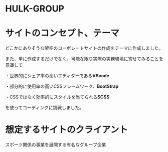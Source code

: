 # HULK-GROUP

# サイトのコンセプト、テーマ

どこかにありそうな架空のコーポレートサイトの作成をテーマに作成しました。

また、単に作成するだけでなく、可能な限り実際の実務環境に寄せてみることを意識して

・世界的にシェア率の高いエディターである**VScode**

・部分的に使用率の高いCSSフレームワーク、**BootStrap**

・CSSではなく効率的にスタイルを当てられる**SCSS**

を使ってコーディングに挑戦しました。

# 想定するサイトのクライアント

スポーツ関係の事業を展開する有名なグループ企業

